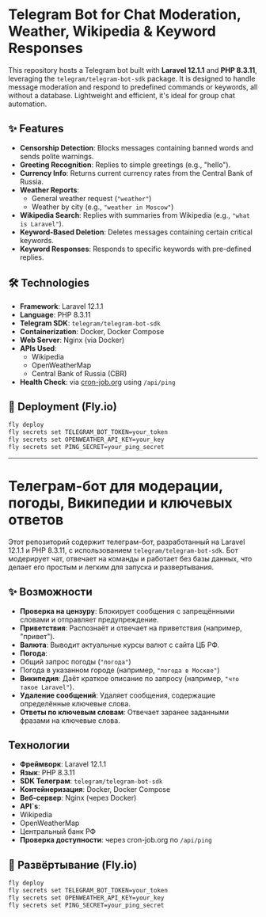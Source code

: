 # Telegram Bot for Chat Moderation, Weather, Wikipedia & Keyword Responses

This repository hosts a Telegram bot built with **Laravel 12.1.1** and **PHP 8.3.11**, leveraging the `telegram/telegram-bot-sdk` package. It is designed to handle message moderation and respond to predefined commands or keywords, all without a database. Lightweight and efficient, it's ideal for group chat automation.

## ✨ Features

- **Censorship Detection**: Blocks messages containing banned words and sends polite warnings.
- **Greeting Recognition**: Replies to simple greetings (e.g., "hello").
- **Currency Info**: Returns current currency rates from the Central Bank of Russia.
- **Weather Reports**:
  - General weather request (`"weather"`)
  - Weather by city (e.g., `"weather in Moscow"`)
- **Wikipedia Search**: Replies with summaries from Wikipedia (e.g., `"what is Laravel"`).
- **Keyword-Based Deletion**: Deletes messages containing certain critical keywords.
- **Keyword Responses**: Responds to specific keywords with pre-defined replies.

## 🛠 Technologies

- **Framework**: Laravel 12.1.1  
- **Language**: PHP 8.3.11  
- **Telegram SDK**: `telegram/telegram-bot-sdk`  
- **Containerization**: Docker, Docker Compose  
- **Web Server**: Nginx (via Docker)  
- **APIs Used**:
  - Wikipedia
  - OpenWeatherMap
  - Central Bank of Russia (CBR)
- **Health Check**: via [cron-job.org](https://cron-job.org) using `/api/ping`

## 🚀 Deployment (Fly.io)

```bash
fly deploy
fly secrets set TELEGRAM_BOT_TOKEN=your_token
fly secrets set OPENWEATHER_API_KEY=your_key
fly secrets set PING_SECRET=your_ping_secret
```

---

# Телеграм-бот для модерации, погоды, Википедии и ключевых ответов  

Этот репозиторий содержит телеграм-бот, разработанный на Laravel 12.1.1 и PHP 8.3.11, с использованием `telegram/telegram-bot-sdk`. Бот модерирует чат, отвечает на команды и работает без базы данных, что делает его простым и легким для запуска и развертывания.

## ✨ Возможности

-   **Проверка на цензуру**: Блокирует сообщения с запрещёнными словами и отправляет предупреждение.  
-   **Приветствия**: Распознаёт и отвечает на приветствия (например, "привет").
-   **Валюта**: Выводит актуальные курсы валют с сайта ЦБ РФ.
-   **Погода**:
  - Общий запрос погоды (`"погода"`)
  - Погода в указанном городе (например, `"погода в Москве"`)
-   **Википедия**: Даёт краткое описание по запросу (например, `"что такое Laravel"`).
-   **Удаление сообщений**: Удаляет сообщения, содержащие определённые ключевые слова.
-   **Ответы по ключевым словам**: Отвечает заранее заданными фразами на ключевые слова.

## Технологии

-   **Фреймворк**: Laravel 12.1.1
-   **Язык**: PHP 8.3.11
-   **SDK Телеграм**: `telegram/telegram-bot-sdk`
-   **Контейнеризация**: Docker, Docker Compose
-   **Веб-сервер**: Nginx (через Docker)
-   **API`s**:  
  - Wikipedia
  - OpenWeatherMap
  - Центральный банк РФ
-   **Проверка доступности**: через cron-job.org по `/api/ping` 

## 🚀 Развёртывание (Fly.io)

```bash
fly deploy
fly secrets set TELEGRAM_BOT_TOKEN=your_token
fly secrets set OPENWEATHER_API_KEY=your_key
fly secrets set PING_SECRET=your_ping_secret
```  
